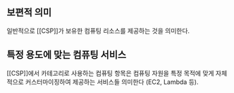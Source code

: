 ## 보편적 의미
일반적으로 [[CSP]]가 보유한 컴퓨팅 리소스를 제공하는 것을 의미한다.

## 특정 용도에 맞는 컴퓨팅 서비스
[[CSP]]에서 카테고리로 사용하는 컴퓨팅 항목은 컴퓨팅 자원을 특정 목적에 맞게 자체적으로 커스터마이징하여 제공하는 서비스들 의미한다 (EC2, Lambda 등). 